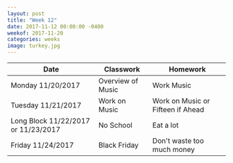 ```yaml
---
layout: post
title: "Week 12"
date: 2017-11-12 00:00:00 -0400
weekof: 2017-11-20
categories: weeks
image: turkey.jpg
---
```


|Date                        |Classwork|Homework|
|----------------------------|---------|--------|
|Monday 11/20/2017            | Overview of Music | Work Music |
|Tuesday 11/21/2017           | Work on Music | Work on Music or Fifteen if Ahead |
|Long Block 11/22/2017 or 11/23/2017 | No School | Eat a lot |
|Friday 11/24/2017           | Black Friday | Don't waste too much money |
